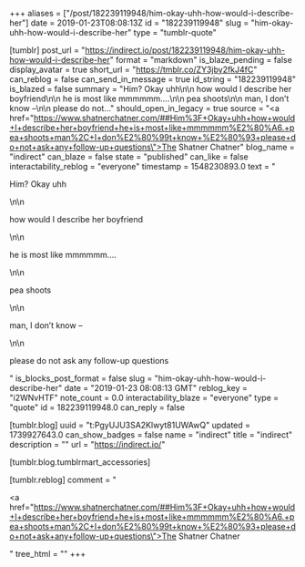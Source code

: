 +++
aliases = ["/post/182239119948/him-okay-uhh-how-would-i-describe-her"]
date = 2019-01-23T08:08:13Z
id = "182239119948"
slug = "him-okay-uhh-how-would-i-describe-her"
type = "tumblr-quote"

[tumblr]
post_url = "https://indirect.io/post/182239119948/him-okay-uhh-how-would-i-describe-her"
format = "markdown"
is_blaze_pending = false
display_avatar = true
short_url = "https://tmblr.co/ZY3jby2fkJ4fC"
can_reblog = false
can_send_in_message = true
id_string = "182239119948"
is_blazed = false
summary = "Him? Okay uhh\n\n how would I describe her boyfriend\n\n he is most like mmmmmm….\n\n pea shoots\n\n man, I don’t know –\n\n please do not..."
should_open_in_legacy = true
source = "<a href=\"https://www.shatnerchatner.com/##Him%3F+Okay+uhh+how+would+I+describe+her+boyfriend+he+is+most+like+mmmmmm%E2%80%A6.+pea+shoots+man%2C+I+don%E2%80%99t+know+%E2%80%93+please+do+not+ask+any+follow-up+questions\">The Shatner Chatner</a>"
blog_name = "indirect"
can_blaze = false
state = "published"
can_like = false
interactability_reblog = "everyone"
timestamp = 1548230893.0
text = "<p>Him? Okay uhh</p>\n\n<p>how would I describe her boyfriend</p>\n\n<p>he is most like mmmmmm….</p>\n\n<p>pea shoots</p>\n\n<p>man, I don’t know –</p>\n\n<p>please do not ask any follow-up questions</p>"
is_blocks_post_format = false
slug = "him-okay-uhh-how-would-i-describe-her"
date = "2019-01-23 08:08:13 GMT"
reblog_key = "i2WNvHTF"
note_count = 0.0
interactability_blaze = "everyone"
type = "quote"
id = 182239119948.0
can_reply = false

[tumblr.blog]
uuid = "t:PgyUJU3SA2Klwyt81UWAwQ"
updated = 1739927643.0
can_show_badges = false
name = "indirect"
title = "indirect"
description = ""
url = "https://indirect.io/"

[tumblr.blog.tumblrmart_accessories]

[tumblr.reblog]
comment = "<p><a href=\"https://www.shatnerchatner.com/##Him%3F+Okay+uhh+how+would+I+describe+her+boyfriend+he+is+most+like+mmmmmm%E2%80%A6.+pea+shoots+man%2C+I+don%E2%80%99t+know+%E2%80%93+please+do+not+ask+any+follow-up+questions\">The Shatner Chatner</a></p>"
tree_html = ""
+++
